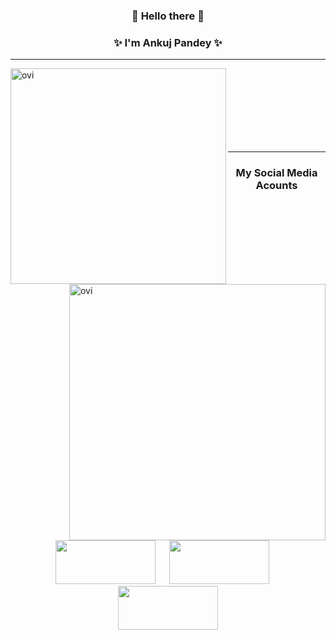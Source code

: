 <h3 align="center">👋 Hello there 👋</h3>

<h3 align="center">✨ I'm Ankuj Pandey ✨</h3>

<!--
**ankujpandey/ankujpandey** is a ✨ Ankuj ✨ repository because its `README.md` (this file) appears on your GitHub profile.

Here are some ideas to get you started:

    - 🔭 I’m currently working on ...        
- 🌱 I’m currently learning ...
- 👯 I’m looking to collaborate on ...
- 🤔 I’m looking for help with ...
- 💬 Ask me about ...
- 📫 How to reach me: ...
- 😄 Pronouns: ...
- ⚡ Fun fact: ...   -->


<p align="center">
  <hr>
    <img align="left" src="https://github-readme-stats.vercel.app/api/top-langs?username=ankujpandey&show_icons=true&locale=en&layout=compact" alt="ovi" width="345" />
    <img align="right" src="https://github-readme-stats.vercel.app/api?username=ankujpandey&show_icons=true&locale=en" alt="ovi" width="410" />
  <br>
  <br>
  <br>
  <br>
  <br>
  <br>
  <br>
  <hr>
</p>

<h3 align="center">My Social Media Acounts</h3>
<p align="center">
 <a href="https://www.facebook.com/ankujpandey.pandey"><img src="https://user-images.githubusercontent.com/82190152/182396651-eed6fbb8-da74-42b0-b8e9-9e57cb47dea6.png" width="160" height="70" /></a>
 &emsp;
 <a href="https://www.instagram.com/ankujpandey"><img src="https://user-images.githubusercontent.com/82190152/182396641-47193d2d-e724-4edd-becf-50f035f0db24.png" width="160" height="70" /></a>
 &emsp;
 <a href="https://www.linkedin.com/in/ankuj-pandey"><img src="https://user-images.githubusercontent.com/82190152/182396652-67b57c05-fe41-4b0e-a050-5dc01bb74c25.png" width="160" height="70" /></a>
</p>
